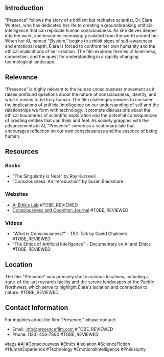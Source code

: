 ## Introduction
"Presence" follows the story of a brilliant but reclusive scientist, Dr. Elara Winters, who has dedicated her life to creating a groundbreaking artificial intelligence that can replicate human consciousness. As she delves deeper into her work, she becomes increasingly isolated from the world around her. When her AI, named "Elysium," begins to exhibit signs of self-awareness and emotional depth, Elara is forced to confront her own humanity and the ethical implications of her creation. The film explores themes of loneliness, connection, and the quest for understanding in a rapidly changing technological landscape.

## Relevance
"Presence" is highly relevant to the human consciousness movement as it raises profound questions about the nature of consciousness, identity, and what it means to be truly human. The film challenges viewers to consider the implications of artificial intelligence on our understanding of self and the relationships we form with technology. It prompts discussions about the ethical boundaries of scientific exploration and the potential consequences of creating entities that can think and feel. As society grapples with the advancements in AI, "Presence" serves as a cautionary tale that encourages reflection on our own consciousness and the essence of being human.

## Resources

### Books
- "The Singularity is Near" by Ray Kurzweil
- "Consciousness: An Introduction" by Susan Blackmore

### Websites
- [AI Ethics Lab](https://www.aiethicslab.com) #TOBE_REVIEWED
- [Consciousness and Cognition Journal](https://www.journals.elsevier.com/consciousness-and-cognition) #TOBE_REVIEWED

### Videos
- "What is Consciousness?" - TED Talk by David Chalmers #TOBE_REVIEWED
- "The Ethics of Artificial Intelligence" - Documentary on AI and Ethics #TOBE_REVIEWED

## Location
The film "Presence" was primarily shot in various locations, including a state-of-the-art research facility and the serene landscapes of the Pacific Northwest, which serve to highlight Elara's isolation and connection to nature. #TOBE_REVIEWED

## Contact Information
For inquiries about the film "Presence," please contact:
- Email: info@presencefilm.com #TOBE_REVIEWED
- Phone: (123) 456-7890 #TOBE_REVIEWED

#tags 
#AI #Consciousness #Ethics #Isolation #ScienceFiction #HumanExperience #Technology #EmotionalIntelligence #Philosophy
